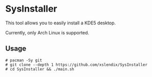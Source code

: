 # SysInstaller

This tool allows you to easily install a KDE5 desktop.

Currently, only Arch Linux is supported.

## Usage

```
# pacman -Sy git
# git clone --depth 1 https://github.com/xslendix/SysInstaller
# cd SysInstaller && ./main.sh
```

